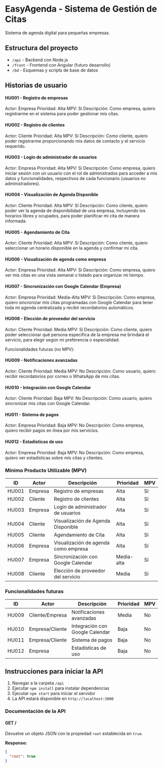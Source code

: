 <!--
- las instrucciones para iniciar la api con su correspondiente documentación.
- Las historias de usuario con su correspondiente actor, prioridad y si pertenece al minimo producto utilizable.
-->

# EasyAgenda - Sistema de Gestión de Citas

Sistema de agenda digital para pequeñas empresas.

## Estructura del proyecto

- `/api` - Backend con Node.js
- `/front` - Frontend con Angular (futuro desarrollo)
- `/bd` - Esquemas y scripts de base de datos

## Historias de usuario

#### HU001 - Registro de empresas

Actor: Empresa
Prioridad: Alta
MPV: Sí
Descripción: Como empresa, quiero registrarme en el sistema para poder gestionar mis citas.

#### HU002 - Registro de clientes

Actor: Cliente
Prioridad: Alta
MPV: Sí
Descripción: Como cliente, quiero poder registrarme proporcionando mis datos de contacto y el servicio requerido.

#### HU003 - Login de administrador de usuarios

Actor: Empresa
Prioridad: Alta
MPV: Sí
Descripción: Como empresa, quiero iniciar sesión con un usuario con el rol de administrados para acceder a mis datos y funcionalidades, respectivos de cada funcionario (usuarios no administradores).

#### HU004 - Visualización de Agenda Disponible

Actor: Cliente
Prioridad: Alta
MPV: Sí
Descripción:
Como cliente, quiero poder ver la agenda de disponibilidad de una empresa, incluyendo los horarios libres y ocupados, para poder planificar mi cita de manera informada.

#### HU005 - Agendamiento de Cita

Actor: Cliente
Prioridad: Alta
MPV: Sí
Descripción:
Como cliente, quiero seleccionar un horario disponible en la agenda y confirmar mi cita.

#### HU006 - Visualización de agenda como empresa

Actor: Empresa
Prioridad: Alta
MPV: Sí
Descripción: Como empresa, quiero ver mis citas en una vista semanal o listado para organizar mi tiempo.

#### HU007 - Sincronización con Google Calendar (Empresa)

Actor: Empresa
Prioridad: Media-Alta
MPV: Si
Descripción: Como empresa, quiero sincronizar mis citas programadas con Google Calendar para tener toda mi agenda centralizada y recibir recordatorios automáticos.

#### HU008 - Elección de proveedor del servicio

Actor: Cliente
Prioridad: Media
MPV: Sí
Descripción: Como cliente, quiero poder seleccionar qué persona específica de la empresa me brindará el servicio, para elegir según mi preferencia o especialidad.

Funcionalidades futuras (no MPV):

#### HU009 - Notificaciones avanzadas

Actor: Cliente
Prioridad: Media
MPV: No
Descripción: Como usuario, quiero recibir recordatorios por correo o WhatsApp de mis citas.

#### HU010 - Integración con Google Calendar

Actor: Cliente
Prioridad: Baja
MPV: No
Descripción: Como usuario, quiero sincronizar mis citas con Google Calendar.

#### HU011 - Sistema de pagos

Actor: Empresa
Prioridad: Baja
MPV: No
Descripción: Como empresa, quiero recibir pagos en línea por mis servicios.

#### HU012 - Estadísticas de uso

Actor: Empresa
Prioridad: Baja
MPV: No
Descripción: Como empresa, quiero ver estadísticas sobre mis citas y clientes.

### Mínimo Producto Utilizable (MPV)

| ID    | Actor   | Descripción                          | Prioridad  | MPV |
| ----- | ------- | ------------------------------------ | ---------- | --- |
| HU001 | Empresa | Registro de empresas                 | Alta       | Sí  |
| HU002 | Cliente | Registro de clientes                 | Alta       | Sí  |
| HU003 | Empresa | Login de administrador de usuarios   | Alta       | Sí  |
| HU004 | Cliente | Visualización de Agenda Disponible   | Alta       | Sí  |
| HU005 | Cliente | Agendamiento de Cita                 | Alta       | Sí  |
| HU006 | Empresa | Visualización de agenda como empresa | Alta       | Sí  |
| HU007 | Empresa | Sincronización con Google Calendar   | Media-alta | Sí  |
| HU008 | Cliente | Elección de proveedor del servicio   | Media      | Sí  |

### Funcionalidades futuras

| ID    | Actor           | Descripción                     | Prioridad | MPV |
| ----- | --------------- | ------------------------------- | --------- | --- |
| HU009 | Cliente/Empresa | Notificaciones avanzadas        | Media     | No  |
| HU010 | Empresa/Cliente | Integración con Google Calendar | Baja      | No  |
| HU011 | Empresa/Cliente | Sistema de pagos                | Baja      | No  |
| HU012 | Empresa         | Estadísticas de uso             | Baja      | No  |

## Instrucciones para iniciar la API

1. Navegar a la carpeta `/api`
2. Ejecutar `npm install` para instalar dependencias
3. Ejecutar `npm start` para iniciar el servidor
4. La API estará disponible en `http://localhost:3000`

### Documentación de la API

#### GET /

Devuelve un objeto JSON con la propiedad `root` establecida en `true`.

**Response:**

```json
{
  "root": true
}
```
